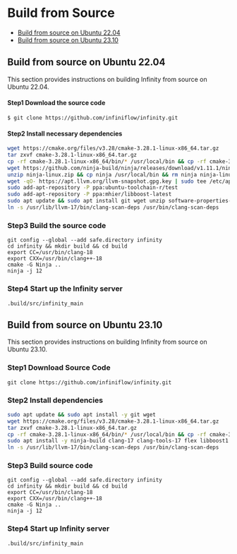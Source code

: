 # Build from Source

- [Build from source on Ubuntu 22.04](#build-from-source-on-ubuntu-2204)
- [Build from source on Ubuntu 23.10](#build-from-source-on-ubuntu-2310)

## Build from source on Ubuntu 22.04

This section provides instructions on building Infinity from source on Ubuntu 22.04.

#### Step1 Download the source code

```shell
$ git clone https://github.com/infiniflow/infinity.git
```

#### Step2 Install necessary dependencies

```bash
wget https://cmake.org/files/v3.28/cmake-3.28.1-linux-x86_64.tar.gz
tar zxvf cmake-3.28.1-linux-x86_64.tar.gz
cp -rf cmake-3.28.1-linux-x86_64/bin/* /usr/local/bin && cp -rf cmake-3.28.1-linux-x86_64/share/* /usr/local/share && rm -rf cmake-3.28.1-linux-x86_64
wget https://github.com/ninja-build/ninja/releases/download/v1.11.1/ninja-linux.zip
unzip ninja-linux.zip && cp ninja /usr/local/bin && rm ninja ninja-linux.zip
wget -qO- https://apt.llvm.org/llvm-snapshot.gpg.key | sudo tee /etc/apt/trusted.gpg.d/apt.llvm.org.asc
sudo add-apt-repository -P ppa:ubuntu-toolchain-r/test
sudo add-apt-repository -P ppa:mhier/libboost-latest
sudo apt update && sudo apt install git wget unzip software-properties-common g++-13 clang-17 clang-tools-17 flex libboost1.81-dev liblz4-dev libevent-dev liburing-dev libthrift-dev
ln -s /usr/lib/llvm-17/bin/clang-scan-deps /usr/bin/clang-scan-deps
```

### Step3 Build the source code

```shell
git config --global --add safe.directory infinity
cd infinity && mkdir build && cd build
export CC=/usr/bin/clang-18
export CXX=/usr/bin/clang++-18
cmake -G Ninja ..
ninja -j 12
```

### Step4 Start up the Infinity server

```shell
.build/src/infinity_main
```



## Build from source on Ubuntu 23.10

This section provides instructions on building Infinity from source on Ubuntu 23.10.


### Step1 Download Source Code

```shell
git clone https://github.com/infiniflow/infinity.git
```

### Step2 Install dependencies

```bash
sudo apt update && sudo apt install -y git wget
wget https://cmake.org/files/v3.28/cmake-3.28.1-linux-x86_64.tar.gz
tar zxvf cmake-3.28.1-linux-x86_64.tar.gz
cp -rf cmake-3.28.1-linux-x86_64/bin/* /usr/local/bin && cp -rf cmake-3.28.1-linux-x86_64/share/* /usr/local/share && rm -rf cmake-3.28.1-linux-x86_64
sudo apt install -y ninja-build clang-17 clang-tools-17 flex libboost1.81-dev liblz4-dev libevent-dev liburing-dev libthrift-dev
ln -s /usr/lib/llvm-17/bin/clang-scan-deps /usr/bin/clang-scan-deps
```

### Step3 Build source code

```shell
git config --global --add safe.directory infinity
cd infinity && mkdir build && cd build
export CC=/usr/bin/clang-18
export CXX=/usr/bin/clang++-18
cmake -G Ninja ..
ninja -j 12
```

### Step4 Start up Infinity server

```shell
.build/src/infinity_main
```